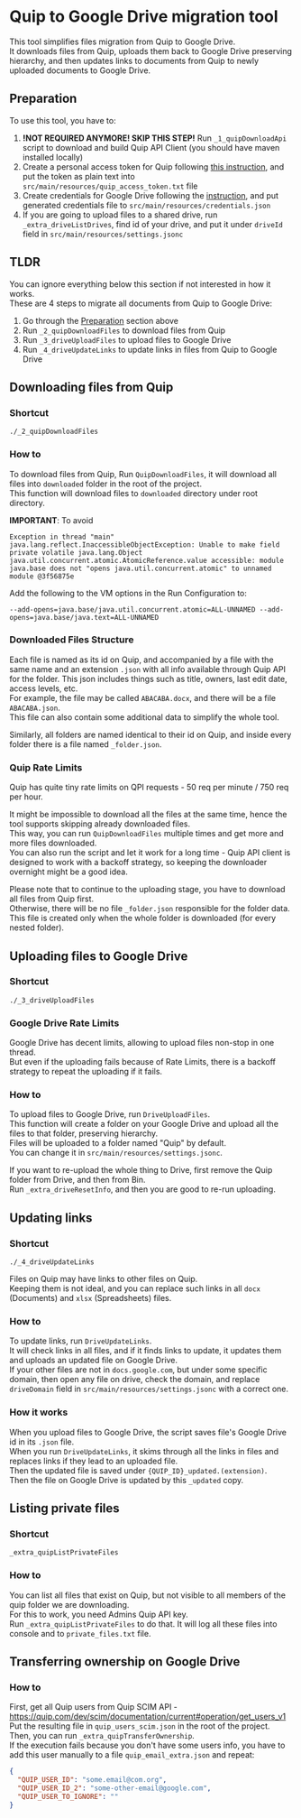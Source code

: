 # Quip to Google Drive migration tool

This tool simplifies files migration from Quip to Google Drive.  
It downloads files from Quip,
uploads them back to Google Drive preserving hierarchy,
and then updates links to documents from Quip to newly uploaded documents to Google Drive.

## Preparation

To use this tool, you have to:

1. **!NOT REQUIRED ANYMORE! SKIP THIS STEP!** Run `_1_quipDownloadApi` script to download and build Quip API Client (you
   should have maven installed locally)
2. Create a personal access token for Quip following [this instruction](https://quip.com/api/personal-token), and put
   the token as plain text into `src/main/resources/quip_access_token.txt` file
3. Create credentials for Google Drive following
   the [instruction](https://developers.google.com/drive/api/quickstart/java), and put generated credentials file
   to `src/main/resources/credentials.json`
4. If you are going to upload files to a shared drive, run `_extra_driveListDrives`, find id of your drive, and put it
   under `driveId` field in `src/main/resources/settings.jsonc`

## TLDR

You can ignore everything below this section if not interested in how it works.  
These are 4 steps to migrate all documents from Quip to Google Drive:

1. Go through the [Preparation](#preparation) section above
2. Run `_2_quipDownloadFiles` to download files from Quip
3. Run `_3_driveUploadFiles` to upload files to Google Drive
4. Run `_4_driveUpdateLinks` to update links in files from Quip to Google Drive

## Downloading files from Quip

### Shortcut

`./_2_quipDownloadFiles`

### How to

To download files from Quip, Run `QuipDownloadFiles`, it will download all files into `downloaded` folder in the root of
the project.  
This function will download files to `downloaded` directory under root directory.

**IMPORTANT**: To avoid

```
Exception in thread "main" java.lang.reflect.InaccessibleObjectException: Unable to make field private volatile java.lang.Object java.util.concurrent.atomic.AtomicReference.value accessible: module java.base does not "opens java.util.concurrent.atomic" to unnamed module @3f56875e
```

Add the following to the VM options in the Run Configuration to:

```
--add-opens=java.base/java.util.concurrent.atomic=ALL-UNNAMED --add-opens=java.base/java.text=ALL-UNNAMED
```

### Downloaded Files Structure

Each file is named as its id on Quip, and accompanied by a file with the same name and an extension `.json` with all
info available through Quip API for the folder. This json includes things such as title, owners, last edit date,
access levels, etc.  
For example, the file may be called `ABACABA.docx`, and there will be a file `ABACABA.json`.  
This file can also contain some additional data to simplify the whole tool.

Similarly, all folders are named identical to their id on Quip, and inside every folder there is a file
named `_folder.json`.

### Quip Rate Limits

Quip has quite tiny rate limits on QPI requests - 50 req per minute / 750 req per hour.

It might be impossible to download all the files at the same time, hence the tool supports skipping already downloaded
files.  
This way, you can run `QuipDownloadFiles` multiple times and get more and more files downloaded.  
You can also run the script and let it work for a long time - Quip API client is designed to work with a backoff
strategy, so keeping the downloader overnight might be a good idea.

Please note that to continue to the uploading stage, you have to download all files from Quip first.  
Otherwise, there will be no file `_folder.json` responsible for the folder data.  
This file is created only when the whole folder is downloaded (for every nested folder).

## Uploading files to Google Drive

### Shortcut

`./_3_driveUploadFiles`

### Google Drive Rate Limits

Google Drive has decent limits, allowing to upload files non-stop in one thread.  
But even if the uploading fails because of Rate Limits, there is a backoff strategy to repeat the uploading if it fails.

### How to

To upload files to Google Drive, run `DriveUploadFiles`.  
This function will create a folder on your Google Drive and upload all the files to that folder, preserving hierarchy.  
Files will be uploaded to a folder named "Quip" by default.  
You can change it in `src/main/resources/settings.jsonc`.

If you want to re-upload the whole thing to Drive, first remove the Quip folder from Drive, and then from Bin.  
Run `_extra_driveResetInfo`, and then you are good to re-run uploading.

## Updating links

### Shortcut

`./_4_driveUpdateLinks`

Files on Quip may have links to other files on Quip.  
Keeping them is not ideal, and you can replace such links in all `docx` (Documents) and `xlsx` (Spreadsheets) files.

### How to

To update links, run `DriveUpdateLinks`.  
It will check links in all files, and if it finds links to update, it updates them and uploads an updated file on Google
Drive.  
If your other files are not in `docs.google.com`, but under some specific domain, then open any file on drive, check the
domain, and replace `driveDomain` field in `src/main/resources/settings.jsonc` with a correct one.

### How it works

When you upload files to Google Drive, the script saves file's Google Drive id in its `.json` file.  
When you run `DriveUpdateLinks`, it skims through all the links in files and replaces links if they lead to an uploaded
file.  
Then the updated file is saved under `{QUIP_ID}_updated.(extension)`.  
Then the file on Google Drive is updated by this `_updated` copy.

## Listing private files

### Shortcut

`_extra_quipListPrivateFiles`

### How to

You can list all files that exist on Quip, but not visible to all members of the quip folder we are downloading.  
For this to work, you need Admins Quip API key.  
Run `_extra_quipListPrivateFiles` to do that. It will log all these files into console and to `private_files.txt` file.

## Transferring ownership on Google Drive

### How to

First, get all Quip users from Quip SCIM API - https://quip.com/dev/scim/documentation/current#operation/get_users_v1  
Put the resulting file in `quip_users_scim.json` in the root of the project.  
Then, you can run `_extra_quipTransferOwnership`.  
If the execution fails because you don't have some users info, you have to add this user manually to a
file `quip_email_extra.json` and repeat:

```json
{
  "QUIP_USER_ID": "some.email@com.org",
  "QUIP_USER_ID_2": "some-other-email@google.com",
  "QUIP_USER_TO_IGNORE": ""
} 
```
